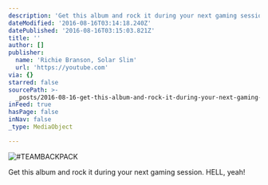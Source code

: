 ```yaml
---
description: 'Get this album and rock it during your next gaming session. HELL, yeah!'
dateModified: '2016-08-16T03:14:18.240Z'
datePublished: '2016-08-16T03:15:03.821Z'
title: ''
author: []
publisher:
  name: 'Richie Branson, Solar Slim'
  url: 'https://youtube.com'
via: {}
starred: false
sourcePath: >-
  _posts/2016-08-16-get-this-album-and-rock-it-during-your-next-gaming-session.md
inFeed: true
hasPage: false
inNav: false
_type: MediaObject

---
```

![#TEAMBACKPACK](https://the-grid-user-content.s3-us-west-2.amazonaws.com/bc486177-5863-4693-8e7e-5490fb1c6270.jpg)

Get this album and rock it during your next gaming session. HELL, yeah!